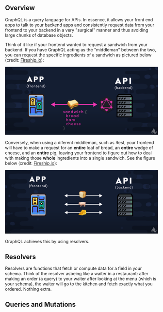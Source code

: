 ## Overview 
GraphQL is a query language for APIs. In essence, it allows your front end apps to talk to your backend apps and consistently request data from your frontend to your backend in a very "surgical" manner and thus avoiding large chunks of database objects.

Think of it like if your frontend wanted to request a sandwich from your backend. If you have GraphQL acting as the "middleman" between the two, you can request the specific ingredients of a sandwich as pictured below (credit: [Fireship.io](https://fireship.io)):

![an example of a frontend app requesting a sandwich of ham and cheese from a backend. source: fireship.io](images/graphQL-ex1.png)

Conversely, when using a diferent middleman, such as Rest, your frontend will have to make a request for an **entire** loaf of bread, an **entire** wedge of cheese, and an **entire** pig, leaving your frontend to figure out how to deal with making those **whole** ingredients into a single sandwich. See the figure below (credit: [Fireship.io](https://fireship.io)): 

![an example of a frontend app requesting a sandwich from a Rest database and recieving whole loaf of bread, cheese and pig in retur from the backend. sourcefireship.io](images/graphQL-ex2.png)

GraphQL achieves this by using resolvers.

## Resolvers
Resolvers are functions that fetch or compute data for a field in your schema. Think of the resolver asbeing like a waiter in a restaurant: after making an order (a query) to your waiter after looking at the menu (which is your schema), the waiter will go to the kitchen and fetch exactly what you ordered. Nothing extra.

## Queries and Mutations
